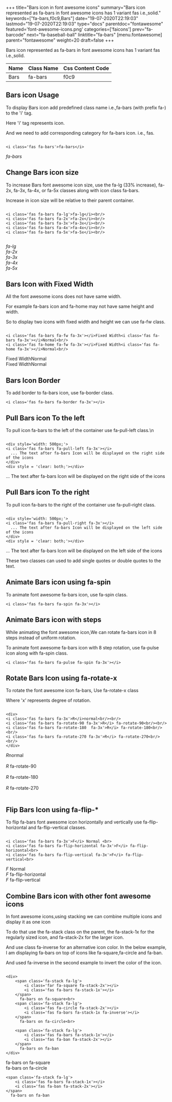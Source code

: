 +++
title="Bars icon in font awesome icons"
summary="Bars icon represented as fa-bars in font awesome icons has 1 variant fas i.e.,solid."
keywords=["fa-bars,f0c9,Bars"]
date="19-07-2020T22:19:03"
lastmod="19-07-2020T22:19:03"
type="docs"
parentdoc="fontawesome"
featured='font-awesome-icons.png'
categories=['faicons']
prev="fa-barcode"
next="fa-baseball-ball"
linktitle="fa-bars"
[menu.fontawesome]
parent="fontawesome"
weight=20
draft=false
+++


Bars icon represented as fa-bars in font awesome icons has 1 variant fas i.e.,solid.

<div class='table-responsive'><table class='table'><thead><tr><th>Name</th><th>Class Name</th><th>Css Content Code</th></tr></thead><tbody><tr><td>Bars</td><td>fa-bars</td><td>f0c9</td></tr></tbody></table></div>



## Bars icon Usage

To display Bars icon add predefined class name i.e.,fa-bars (with prefix fa-) to the 'i' tag.

Here 'i' tag represents icon.

And we need to add corresponding category for fa-bars icon. i.e., fas.


```

<i class='fas fa-bars'>fa-bars</i>
```

<i class='fas fa-bars'>fa-bars</i>




## Change Bars icon size
To increase Bars font awesome icon size, use the fa-lg (33% increase), fa-2x, fa-3x, fa-4x, or fa-5x classes along with icon class fa-bars.

Increase in icon size will be relative to their parent container. 

```

<i class='fas fa-bars fa-lg'>fa-lg</i><br/>
<i class='fas fa-bars fa-2x'>fa-2x</i><br/>
<i class='fas fa-bars fa-3x'>fa-3x</i><br/>
<i class='fas fa-bars fa-4x'>fa-4x</i><br/>
<i class='fas fa-bars fa-5x'>fa-5x</i><br/>
            
```

<i class='fas fa-bars fa-lg'>fa-lg</i><br/>
<i class='fas fa-bars fa-2x'>fa-2x</i><br/>
<i class='fas fa-bars fa-3x'>fa-3x</i><br/>
<i class='fas fa-bars fa-4x'>fa-4x</i><br/>
<i class='fas fa-bars fa-5x'>fa-5x</i><br/>
            



## Bars Icon with Fixed Width 

All the font awesome icons does not have same width.

For example fa-bars icon and fa-home may not have same height and width.

So to display two icons with fixed width and height we can use fa-fw class.


```

<i class='fas fa-bars fa-fw fa-3x'></i>Fixed Width<i class='fas fa-bars fa-3x'></i>Normal<br/>
<i class='fas fa-home fa-fw fa-3x'></i>Fixed Width<i class='fas fa-home fa-3x'></i>Normal<br/>
```

<i class='fas fa-bars fa-fw fa-3x'></i>Fixed Width<i class='fas fa-bars fa-3x'></i>Normal<br/>
<i class='fas fa-home fa-fw fa-3x'></i>Fixed Width<i class='fas fa-home fa-3x'></i>Normal<br/>



## Bars Icon Border 

To add border to fa-bars icon, use fa-border class.


```
<i class='fas fa-bars fa-border fa-3x'></i>

```
<i class='fas fa-bars fa-border fa-3x'></i>





## Pull Bars icon To the left

To pull icon fa-bars to the left of the container use fa-pull-left class.\n

```

<div style='width: 500px;'>
<i class='fas fa-bars fa-pull-left fa-3x'></i>
  ... The text after fa-bars Icon will be displayed on the right side of the icons
</div>
<div style = 'clear: both;'></div>
```

<div style='width: 500px;'>
<i class='fas fa-bars fa-pull-left fa-3x'></i>
  ... The text after fa-bars Icon will be displayed on the right side of the icons
</div>
<div style = 'clear: both;'></div>




## Pull Bars icon To the right
To pull icon fa-bars to the right of the container use fa-pull-right class.

```

<div style='width: 500px;'>
<i class='fas fa-bars fa-pull-right fa-3x'></i>
  ... The text after fa-bars Icon will be displayed on the left side of the icons
</div>
<div style = 'clear: both;'></div>
```

<div style='width: 500px;'>
<i class='fas fa-bars fa-pull-right fa-3x'></i>
  ... The text after fa-bars Icon will be displayed on the left side of the icons
</div>
<div style = 'clear: both;'></div>

These two classes can used to add single quotes or double quotes to the text.


## Animate Bars icon using fa-spin
To animate font awesome fa-bars icon, use fa-spin class.

```
<i class='fas fa-bars fa-spin fa-3x'></i>
```
<i class='fas fa-bars fa-spin fa-3x'></i>




## Animate Bars icon with steps
While animating the font awesome icon,We can rotate fa-bars icon in 8 steps instead of uniform rotation.

To animate font awesome fa-bars icon with 8 step rotation, use fa-pulse icon along with fa-spin class.


```
<i class='fas fa-bars fa-pulse fa-spin fa-3x'></i>

```
<i class='fas fa-bars fa-pulse fa-spin fa-3x'></i>





## Rotate Bars Icon using fa-rotate-x
To rotate the font awesome icon fa-bars, Use fa-rotate-x class

Where 'x' represents degree of rotation.


```

<div>
<i class='fas fa-bars fa-3x'>R</i>normal<br/><br/>
<i class='fas fa-bars fa-rotate-90 fa-3x'>R</i> fa-rotate-90<br/><br/> 
<i class='fas fa-bars fa-rotate-180  fa-3x'>R</i> fa-rotate-180<br/><br/> 
<i class='fas fa-bars fa-rotate-270 fa-3x'>R</i> fa-rotate-270<br/><br/>
</div>
```

<div>
<i class='fas fa-bars fa-3x'>R</i>normal<br/><br/>
<i class='fas fa-bars fa-rotate-90 fa-3x'>R</i> fa-rotate-90<br/><br/> 
<i class='fas fa-bars fa-rotate-180  fa-3x'>R</i> fa-rotate-180<br/><br/> 
<i class='fas fa-bars fa-rotate-270 fa-3x'>R</i> fa-rotate-270<br/><br/>
</div>




## Flip Bars Icon using fa-flip-*
To flip fa-bars font awesome icon horizontally and vertically use fa-flip-horizontal and fa-flip-vertical classes. 

```

<i class='fas fa-bars fa-3x'>F</i> Normal <br>
<i class='fas fa-bars fa-flip-horizontal fa-3x'>F</i> fa-flip-horizontal<br>
<i class='fas fa-bars fa-flip-vertical fa-3x'>F</i> fa-flip-vertical<br>
```

<i class='fas fa-bars fa-3x'>F</i> Normal <br>
<i class='fas fa-bars fa-flip-horizontal fa-3x'>F</i> fa-flip-horizontal<br>
<i class='fas fa-bars fa-flip-vertical fa-3x'>F</i> fa-flip-vertical<br>




## Combine Bars icon with other font awesome icons
In font awesome icons,using stacking we can combine multiple icons and display it as one icon 

To do that use the fa-stack class on the parent, the fa-stack-1x for the regularly sized icon, and fa-stack-2x for the larger icon.

And use class fa-inverse for an alternative icon color. 
In the below example, I am displaying fa-bars on top of icons like fa-square,fa-circle and fa-ban.

And used fa-inverse in the second example to invert the color of the icon.

```

<div>
    <span class='fa-stack fa-lg'>
        <i class='far fa-square fa-stack-2x'></i>
        <i class='fas fa-bars fa-stack-1x'></i>
    </span>
      fa-bars on fa-square<br>
    <span class='fa-stack fa-lg'>
        <i class='fas fa-circle fa-stack-2x'></i>
        <i class='fas fa-bars fa-stack-1x fa-inverse'></i>
    </span>
      fa-bars on fa-circle<br>

    <span class='fa-stack fa-lg'>
        <i class='fas fa-bars fa-stack-1x'></i>
        <i class='fas fa-ban fa-stack-2x'></i>
    </span>
      fa-bars on fa-ban
</div>
```

<div>
    <span class='fa-stack fa-lg'>
        <i class='far fa-square fa-stack-2x'></i>
        <i class='fas fa-bars fa-stack-1x'></i>
    </span>
      fa-bars on fa-square<br>
    <span class='fa-stack fa-lg'>
        <i class='fas fa-circle fa-stack-2x'></i>
        <i class='fas fa-bars fa-stack-1x fa-inverse'></i>
    </span>
      fa-bars on fa-circle<br>

    <span class='fa-stack fa-lg'>
        <i class='fas fa-bars fa-stack-1x'></i>
        <i class='fas fa-ban fa-stack-2x'></i>
    </span>
      fa-bars on fa-ban
</div>






